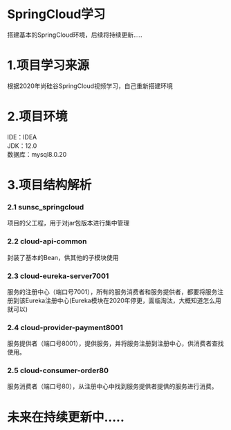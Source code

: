 # SpringCloud学习
搭建基本的SpringCloud环境，后续将持续更新.....

# 1.项目学习来源
根据2020年尚硅谷SpringCloud视频学习，自己重新搭建环境
# 2.项目环境
IDE：IDEA<br>
JDK：12.0<br>
数据库：mysql8.0.20<br>
# 3.项目结构解析
### 2.1 sunsc_springcloud
项目的父工程，用于对jar包版本进行集中管理
### 2.2 cloud-api-common
封装了基本的Bean，供其他的子模块使用
### 2.3 cloud-eureka-server7001
服务的注册中心（端口号7001），所有的服务消费者和服务提供者，都要将服务注册到该Eureka注册中心(Eureka模块在2020年停更，面临淘汰，大概知道怎么用就可以)
### 2.4 cloud-provider-payment8001
服务提供者（端口号8001），提供服务，并将服务注册到注册中心，供消费者查找使用。
### 2.5 cloud-consumer-order80
服务消费者（端口号80），从注册中心中找到服务提供者提供的服务进行消费。

# 未来在持续更新中.....


